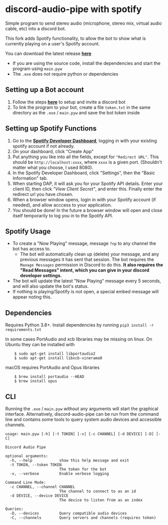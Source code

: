 # discord-audio-pipe with spotify

Simple program to send stereo audio (microphone, stereo mix, virtual audio cable, etc) into a discord bot.

This fork adds Spotify functionality, to allow the bot to show what is currently playing on a user's Spotify account.

You can download the latest release [**here**](https://github.com/jjwfisher/discord-audio-pipe/releases)
- If you are using the source code, install the dependencies and start the program using `main.pyw`
- The `.exe` does not require python or dependencies

## Setting up a Bot account
1. Follow the steps [**here**](https://docs.pycord.dev/en/master/discord.html) to setup and invite a discord bot
2. To link the program to your bot, create a file ``token.txt`` in the same directory as the `.exe` / `main.pyw` and save the bot token inside

## Setting up Spotify Functions
1. Go to the [**Spotify Developer Dashboard**](https://developer.spotify.com/dashboard), logging in with your existing spotify account if not already.
2. On your dashboard, click "Create App"
3. Put anything you like into all the fields, except for `"Redirect URL"`. This should be `http://localhost:xxxx`, where `xxxx` is a given port. (Shouldn't matter what you choose, I used 8080).
4. In the Spotify Developer Dashboard, click "Settings", then the "Basic Information" tab.
5. When starting DAP, it will ask you for your Spotify API details. Enter your client ID, then click _"View Client Secret"_, and enter this. Finally enter the redirect url you have chosen.
6. When a browser window opens, login in with your Spotify account (if needed), and allow acccess to your application.
7. You should be done! In the future a browser window will open and close itself temporarily to log you in to the Spotify API.

## Spotify Usage
- To create a "Now Playing" message, message `?np` to any channel the bot has access to.
    - The bot will automatically clean up (delete) your message, and any previous messages it has sent that session. The bot requires the `Manage Messages` permission in Discord to do this. **It also requires the "Read Messages" intent, which you can give in your discord developer settings.**
- The bot will update the latest "Now Playing" message every 5 seconds, and will also update the bot's status.
- If nothing is playing/Spotify is not open, a special embed message will appear noting this.

## Dependencies
Requires Python 3.8+. Install dependencies by running `pip3 install -r requirements.txt`

In some cases PortAudio and xcb libraries may be missing on linux. On Ubuntu they can be installed with
```
    $ sudo apt-get install libportaudio2
    $ sudo apt-get install libxcb-xinerama0
```
macOS requires PortAudio and Opus libraries
```
    $ brew install portaudio --HEAD
    $ brew install opus
```

## CLI
Running the `.exe` / `main.pyw` without any arguments will start the graphical interface. Alternatively, discord-audio-pipe can be run from the command line and contains some tools to query system audio devices and accessible channels.
```
usage: main.pyw [-h] [-t TOKEN] [-v] [-c CHANNEL] [-d DEVICE] [-D] [-C]

Discord Audio Pipe

optional arguments:
  -h, --help            show this help message and exit
  -t TOKEN, --token TOKEN
                        The token for the bot
  -v, --verbose         Enable verbose logging

Command Line Mode:
  -c CHANNEL, --channel CHANNEL
                        The channel to connect to as an id
  -d DEVICE, --device DEVICE
                        The device to listen from as an index

Queries:
  -D, --devices         Query compatible audio devices
  -C, --channels        Query servers and channels (requires token)
```
